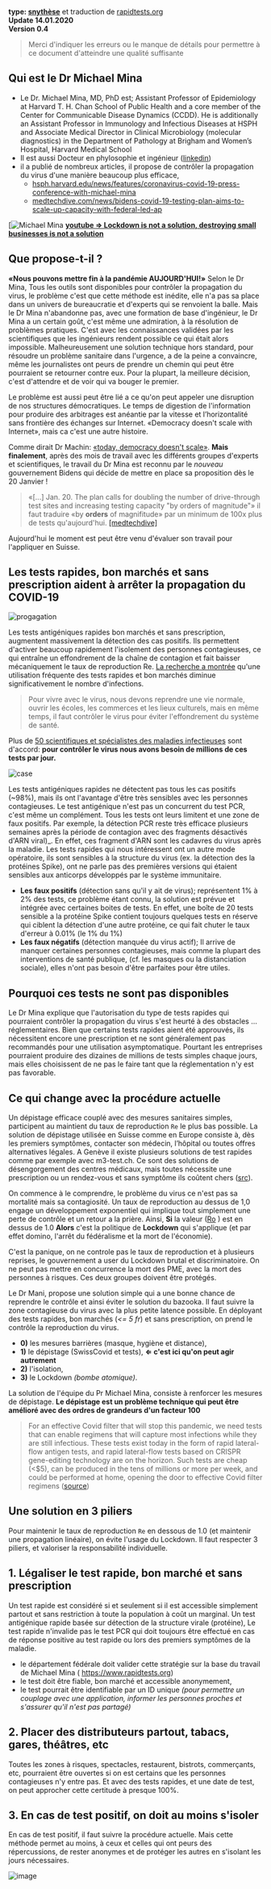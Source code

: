 






**type: [snythèse](https://evaletolab.github.io/free-covid/)** et traduction de [rapidtests.org](https://www.rapidtests.org/) <br/>
**Update 14.01.2020** <br/>
**Version 0.4** <br/>

> Merci d'indiquer les erreurs ou le manque de détails pour permettre à ce document d'atteindre une qualité suffisante

## Qui est le Dr Michael Mina
* Le Dr. Michael Mina, MD, PhD est; Assistant Professor of Epidemiology at Harvard T. H. Chan School of Public Health and a core member of the Center for Communicable Disease Dynamics (CCDD). He is additionally an Assistant Professor in Immunology and Infectious Diseases at HSPH and Associate Medical Director in Clinical Microbiology (molecular diagnostics) in the Department of Pathology at Brigham and Women’s Hospital, Harvard Medical School 
* Il est aussi Docteur en phylosophie et ingénieur ([linkedin](https://www.linkedin.com/in/michael-mina-711918113/))
* il a publié de nombreux articles, il propose de contrôler la propagation du virus d'une manière beaucoup plus efficace,
   * [hsph.harvard.edu/news/features/coronavirus-covid-19-press-conference-with-michael-mina](https://www.hsph.harvard.edu/news/features/coronavirus-covid-19-press-conference-with-michael-mina-12-11-20/)
   * [medtechdive.com/news/bidens-covid-19-testing-plan-aims-to-scale-up-capacity-with-federal-led-ap](https://www.medtechdive.com/news/bidens-covid-19-testing-plan-aims-to-scale-up-capacity-with-federal-led-ap/588599/)

[![Michael Mina](https://img.youtube.com/vi/PYd-Q_CYmKA/0.jpg)
**[youtube => Lockdown is not a solution, destroying small businesses is not a solution](https://www.youtube.com/watch?v=PYd-Q_CYmKA)** <br/>

## Que propose-t-il ?
**«Nous pouvons mettre fin à la pandémie AUJOURD'HUI!»** Selon le Dr Mina, Tous les outils sont disponibles pour contrôler la propagation du virus, le problème c'est que cette méthode est inédite, elle n'a pas sa place dans un univers de bureaucratie et d'experts qui se renvoient la balle. Mais le Dr Mina n'abandonne pas, avec une formation de base d'ingénieur, le Dr Mina a un certain goût, c'est même une admiration, à la résolution de problèmes pratiques. C'est avec les connaissances validées par les scientifiques que les ingénieurs rendent possible ce qui était alors impossible. Malheureusement une solution technique hors standard, pour résoudre un problème sanitaire dans l'urgence, a de la peine a convaincre, même les journalistes ont peurs de prendre un chemin qui peut être pourraient se retourner contre eux. Pour la plupart, la meilleure décision, c'est d'attendre et de voir qui va bouger le premier.

Le problème est aussi peut être lié a ce qu'on peut appeler une disruption de nos structures démocratiques. Le temps de digestion de l'information pour produire des arbitrages est anéantie par la vitesse et l’horizontalité sans frontière des échanges sur Internet. «Democracy doesn't scale with Internet», mais ca c'est une autre histoire.

 Comme dirait Dr Machin: [«today, democracy doesn't scale»](https://www.swissinfo.ch/eng/directdemocracy/opinion_-direct-democracy-isn-t-feasible-in-modern-societies-/41557818).
**Mais finalement**, après des mois de travail avec les différents groupes d'experts et scientifiques, le travail du Dr Mina est reconnu par le _nouveau_ gouvernement Bidens qui décide de mettre en place sa proposition dès le 20 Janvier !
> «[...] Jan. 20. The plan calls for doubling the number of drive-through test sites and increasing testing capacity "by orders of magnitude"»  il faut traduire «by **orders** of magnifitude» par un minimum de 100x plus de tests qu'aujourd'hui. [[medtechdive]](https://www.medtechdive.com/news/bidens-covid-19-testing-plan-aims-to-scale-up-capacity-with-federal-led-ap/588599/)

Aujourd'hui le moment est peut être venu d'évaluer son travail pour l'appliquer en Suisse.

## Les tests rapides, bon marchés et sans prescription aident à arrêter la propagation du COVID-19
![progagation](https://images.squarespace-cdn.com/content/v1/5fdab36b376e906e04015903/1609945481938-OZDMW4512W0RZ9G2PEEJ/ke17ZwdGBToddI8pDm48kEauHE8l6oOGTwQcWWNA6Mp7gQa3H78H3Y0txjaiv_0fDoOvxcdMmMKkDsyUqMSsMWxHk725yiiHCCLfrh8O1z5QPOohDIaIeljMHgDF5CVlOqpeNLcJ80NK65_fV7S1UUMPRaqORlgSNAbVJ4-vY3lLhys2HrQjGYgRIei59esVZDqXZYzu2fuaodM4POSZ4w/stop_the_spread_thin.png?format=450w)

Les tests antigéniques rapides bon marchés et sans prescription, augmentent massivement la détection des cas positifs. Ils permettent d'activer beaucoup rapidement l'isolement des personnes contagieuses, ce qui entraîne un effondrement de la chaîne de contagion et fait baisser mécaniquement le taux de reproduction Re. [La recherche a montrée](https://www.nejm.org/doi/full/10.1056/NEJMp2025631) qu'une utilisation fréquente des tests rapides et bon marchés diminue significativement le nombre d'infections. 
> Pour vivre avec le virus, nous devons reprendre une vie normale, ouvrir les écoles, les commerces et les lieux culturels, mais en même temps, il faut contrôler le virus pour éviter l'effondrement du système de santé.

Plus de [50 scientifiques et spécialistes des maladies infectieuses](https://www.rapidtests.org/expert-letter) sont d'accord: **pour contrôler le virus nous avons besoin de millions de ces tests par jour.**

![case](https://images.squarespace-cdn.com/content/v1/5fdab36b376e906e04015903/1609635150143-2RGHOBZNKZMUWGA374AX/ke17ZwdGBToddI8pDm48kMr7cO87uK4i5FGmPfgnAmJ7gQa3H78H3Y0txjaiv_0fDoOvxcdMmMKkDsyUqMSsMWxHk725yiiHCCLfrh8O1z4YTzHvnKhyp6Da-NYroOW3ZGjoBKy3azqku80C789l0tLQ7Yw5rvbjD09fusQ6zruw_237OMvrlo6Pc0CJdbfdeTHYj9jtBJKhNQnMMHkZZQ/new_curve.png?format=750w)

Les tests antigéniques rapides ne détectent pas tous les cas positifs (~98%), mais ils ont l'avantage d'être très sensibles avec les personnes contagieuses. Le test antigénique n'est pas un concurrent du test PCR, c'est même un complément. Tous les tests ont leurs limitent et une zone de faux positifs. Par exemple, la détection PCR reste très efficace plusieurs semaines après la période de contagion avec des fragments désactivés d'ARN viral)_. En effet, ces fragment d'ARN sont les cadavres du virus après la maladie. Les tests rapides qui nous intéressent ont un autre mode opératoire, ils sont sensibles à la structure du virus (ex. la détection des la protéines Spike), ont ne parle pas des premières versions qui étaient sensibles aux anticorps développés par le système immunitaire.
* **Les faux positifs** (détection sans qu'il y ait de virus); représentent 1% à 2% des tests, ce problème étant connu, la solution est prévue et intégrée avec certaines boites de tests. En effet, une boîte de 20 tests sensible a la protéine Spike contient toujours quelques tests en réserve qui ciblent la détection d'une autre protéine, ce qui fait chuter le taux d'erreur à 0.01% (le 1% du 1%)
* **Les faux négatifs** (détection manquée du virus actif); Il arrive de manquer certaines personnes contagieuses, mais comme la plupart des interventions de santé publique, (cf. les masques ou la distanciation sociale), elles n'ont pas besoin d'être parfaites pour être utiles.

## Pourquoi ces tests ne sont pas disponibles
Le Dr Mina explique que l'autorisation du type de tests rapides qui pourraient contrôler la propagation du virus s'est heurté à des obstacles ... réglementaires. Bien que certains tests rapides aient été approuvés, ils nécessitent encore une prescription et ne sont généralement pas recommandés pour une utilisation asymptomatique.  Pourtant les entreprises pourraient produire des dizaines de millions de tests simples chaque jours, mais elles choisissent de ne pas le faire tant que la réglementation n'y est pas favorable.

## Ce qui change avec la procédure actuelle 

Un dépistage efficace couplé avec des mesures sanitaires simples, participent au maintient du taux de reproduction `Re` le plus bas possible. La solution de dépistage utilisée en Suisse comme en Europe consiste à, dès les premiers symptômes, contacter son médecin, l’hôpital ou toutes offres alternatives légales. A Genève il existe plusieurs solutions de test rapides comme par exemple avec m3-test.ch. Ce sont des solutions de désengorgement des centres médicaux, mais toutes nécessite une prescription ou un rendez-vous et  sans symptôme ils coûtent chers ([src](https://www.bag.admin.ch/bag/fr/home/krankheiten/ausbrueche-epidemien-pandemien/aktuelle-ausbrueche-epidemien/novel-cov/testen.html#2051828467)). 

On commence à le comprendre, le problème du virus ce n'est pas sa mortalité mais sa contagiosité. Un taux de reproduction au dessus de 1,0 engage un développement exponentiel qui implique tout simplement une perte de contrôle et un retour a la prière. Ainsi, **Si** la valeur ([Ro](https://www.covid19.admin.ch/fr/repro/val) )  est en dessus de 1.0 **Alors** c'est la politique de **Lockdown** qui s'applique (et par effet domino, l'arrêt du fédéralisme et la mort de l'économie). 

C'est la panique, on ne controle pas le taux de reproduction et  à plusieurs reprises, le gouvernement a user  du Lockdown brutal et discriminatoire. On ne peut pas mettre en concurrence la mort des PME, avec la mort des personnes à risques. Ces deux groupes doivent être protégés. 

Le Dr Mani, propose une solution simple qui a une bonne chance de reprendre le contrôle et ainsi éviter le solution du bazooka. Il faut suivre la zone contagieuse du virus avec la plus petite latence possible. En déployant des tests rapides, bon marchés (*<= 5 fr*) et sans prescription, on prend le contrôle la reproduction du virus.
* **0)** les mesures barrières (masque, hygiène et distance), 
* **1)** le dépistage (SwissCovid et tests), **⇐ c'est ici qu'on peut agir autrement**
* **2)** l'isolation, 
* **3)** le Lockdown _(bombe atomique)_. 

La solution de l'équipe du Pr Michael Mina, consiste à renforcer les mesures de dépistage.  **Le dépistage est un problème technique qui peut être amélioré avec des ordres de grandeurs d'un facteur 100**

> For an effective Covid filter that will stop this pandemic, we need tests that can enable regimens that will capture most infections while they are still infectious. These tests exist today in the form of rapid lateral-flow antigen tests, and rapid lateral-flow tests based on CRISPR gene-editing technology are on the horizon. Such tests are cheap (<$5), can be produced in the tens of millions or more per week, and could be performed at home, opening the door to effective Covid filter regimens ([source](https://www.nejm.org/doi/full/10.1056/NEJMp2025631))


## Une solution en 3 piliers

Pour maintenir le taux de reproduction `Re` en dessous de 1.0 (et maintenir une propagation linéaire), on évite l'usage du Lockdown. Il faut respecter 3 piliers, et valoriser la responsabilité individuelle. 

## 1. Légaliser le test rapide, bon marché et sans prescription 
Un test rapide est considéré si et seulement si il est accessible simplement partout et sans restriction à toute la population à coût un marginal. Un test antigénique rapide basée sur détection de la structure virale (protéine),  Le test rapide n'invalide pas le test PCR qui doit toujours être effectué en cas de réponse positive au test rapide ou lors des premiers symptômes de la maladie.

- le département fédérale doit valider cette stratégie sur la base du travail de Michael Mina ( https://www.rapidtests.org)
- le test doit être fiable, bon marché et accessible anonymement,
- le test pourrait être identifiable par un ID unique _(pour permettre un couplage avec une application, informer les personnes proches et s'assurer qu'il n'est pas partagé)_

## 2. Placer des distributeurs partout, tabacs, gares, théâtres, etc
Toutes les zones à risques, spectacles, restaurent, bistrots, commerçants, etc,  pourraient être ouvertes si on est certains que les personnes contagieuses n'y entre pas. Et avec des tests rapides, et une date de test, on peut approcher cette certitude à presque 100%. 

## 3. En cas de test positif, on doit au moins s'isoler 
En cas de test positif, il faut suivre la procédure actuelle. Mais cette méthode permet au moins, à ceux et celles qui ont peurs des répercussions, de rester anonymes et de protéger les autres en s'isolant les jours nécessaires. 


![image](https://user-images.githubusercontent.com/1422935/103349621-9ed4d000-4a9d-11eb-8e11-6330a827a553.png)
